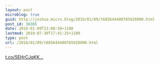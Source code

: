 ```yaml
---
layout: post
microblog: true
guid: http://joshua.micro.blog/2016/01/09/t685644400785920000.html
post_id: 36365
date: 2016-01-09T13:08:58+1100
lastmod: 2019-07-30T17:41:25+1100
type: post
url: /2016/01/09/t685644400785920000.html
---
```

[t.co/5EHrCJqKK...](https://t.co/5EHrCJqKKq)
